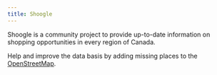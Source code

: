 ```yaml
---
title: Shoogle
---
```


Shoogle is a community project to provide up-to-date information on shopping opportunities in every region of Canada.

Help and improve the data basis by adding missing places to the [OpenStreetMap](https://www.openstreetmap.org/).


